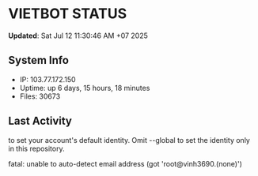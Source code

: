 # VIETBOT STATUS
**Updated**: Sat Jul 12 11:30:46 AM +07 2025

## System Info
- IP: 103.77.172.150
- Uptime: up 6 days, 15 hours, 18 minutes
- Files: 30673

## Last Activity

to set your account's default identity.
Omit --global to set the identity only in this repository.

fatal: unable to auto-detect email address (got 'root@vinh3690.(none)')
